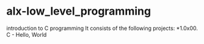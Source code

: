 # alx-low_level_programming
introduction to C programming
It consists of the following projects:
*1.0x00. C - Hello, World

